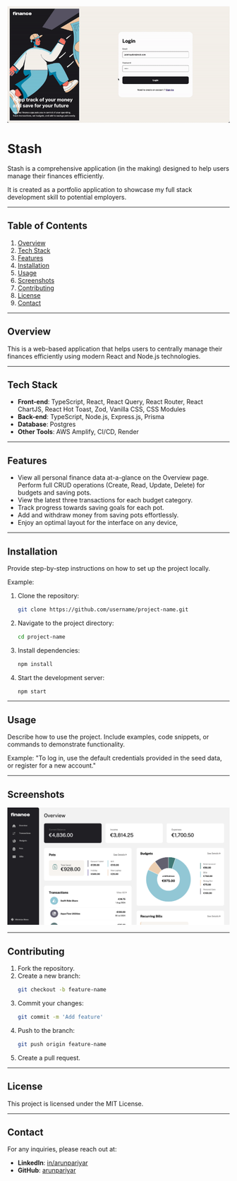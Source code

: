 ![stash](./public/images/demo/gif-stash.gif)

# Stash

Stash is a comprehensive application (in the making) designed to help users manage their finances efficiently.

It is created as a portfolio application to showcase my full stack development skill to potential employers.

---

## Table of Contents

1. [Overview](#overview)
2. [Tech Stack](#tech-stack)
3. [Features](#features)
4. [Installation](#installation)
5. [Usage](#usage)
6. [Screenshots](#screenshots)
7. [Contributing](#contributing)
8. [License](#license)
9. [Contact](#contact)

---

## Overview

This is a web-based application that helps users to centrally manage their finances efficiently using modern React and Node.js technologies.

---

## Tech Stack

- **Front-end**: TypeScript, React, React Query, React Router, React ChartJS, React Hot Toast, Zod, Vanilla CSS, CSS Modules
- **Back-end**: TypeScript, Node.js, Express.js, Prisma
- **Database**: Postgres
- **Other Tools**: AWS Amplify, CI/CD, Render

---

## Features

- View all personal finance data at-a-glance on the Overview page.
  Perform full CRUD operations (Create, Read, Update, Delete) for budgets and saving pots.
- View the latest three transactions for each budget category.
- Track progress towards saving goals for each pot.
- Add and withdraw money from saving pots effortlessly.
- Enjoy an optimal layout for the interface on any device,

---

## Installation

Provide step-by-step instructions on how to set up the project locally.

Example:

1. Clone the repository:
   ```bash
   git clone https://github.com/username/project-name.git
   ```
2. Navigate to the project directory:
   ```bash
   cd project-name
   ```
3. Install dependencies:
   ```bash
   npm install
   ```
4. Start the development server:
   ```bash
   npm start
   ```

---

## Usage

Describe how to use the project. Include examples, code snippets, or commands to demonstrate functionality.

Example:
"To log in, use the default credentials provided in the seed data, or register for a new account."

---

## Screenshots

![Screenshot](./public/images/demo/stash.png)

---

## Contributing

1. Fork the repository.
2. Create a new branch:
   ```bash
   git checkout -b feature-name
   ```
3. Commit your changes:
   ```bash
   git commit -m 'Add feature'
   ```
4. Push to the branch:
   ```bash
   git push origin feature-name
   ```
5. Create a pull request.

---

## License

This project is licensed under the MIT License.

---

## Contact

For any inquiries, please reach out at:

- **LinkedIn**: [in/arunpariyar](https://linkedin.com/in/arunpariyar)
- **GitHub**: [arunpariyar](https://github.com/arunpariyar)
